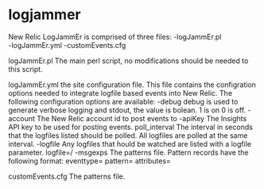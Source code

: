 # logjammer
New Relic
LogJammEr is comprised of three files:
-logJammEr.pl  
-logJammEr.yml
-customEvents.cfg

logJammEr.pl
The main perl script, no modifications should be needed to this script.

logJammEr.yml
the site configuration file.  This file contains the configration options needed to integrate logfile based events into New Relic.
The following configuration options are available:
-debug
 debug is used to generate verbose logging and stdout, the value is bolean.  1 is on 0 is off.
-account
 The New Relic account id to post events to
-apiKey
 The Insights API key to be used for posting events.
poll_interval
 The interval in seconds that the logfiles listed should be polled.  All logfiles are polled at the same interval.
-logfile
 Any logfiles that hould be watched are listed with a logfile parameter.  logfile=<path>/<file>
-msgexps
 The patterns file.  Pattern records have the following format:
 eventtype=<New Relic required event type>
 pattern=<regex pattern to match>
 attributes=<parsed attributes from the record that are passed to New Relic as event attributes>
 
 customEvents.cfg
 The patterns file.
 

